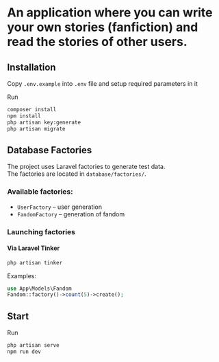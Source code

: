 # An application where you can write your own stories (fanfiction) and read the stories of other users.

## Installation

Copy `.env.example` into `.env` file and setup required parameters in it

Run 
```bash
composer install
npm install
php artisan key:generate
php artisan migrate
```

## Database Factories

The project uses Laravel factories to generate test data.  
The factories are located in `database/factories/`.

### Available factories:
- `UserFactory` – user generation
- `FandomFactory` – generation of fandom

### Launching factories

#### Via Laravel Tinker

```bash
php artisan tinker
```

Examples:

```php
use App\Models\Fandom
Fandom::factory()->count(5)->create();
```

## Start

Run
```bash
php artisan serve
npm run dev
```
